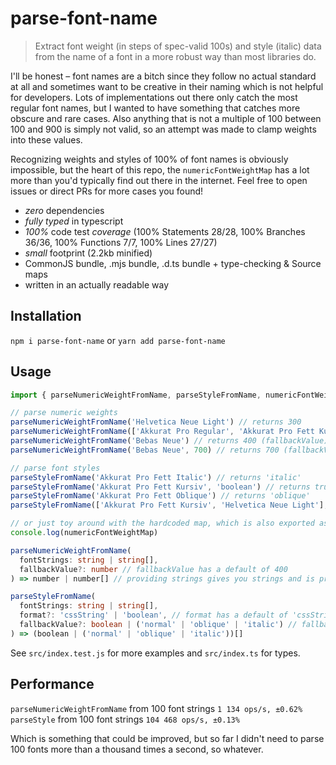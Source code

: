 # parse-font-name

> Extract font weight (in steps of spec-valid 100s) and style (italic) data from the name of a font in a more robust way than most libraries do.

I'll be honest – font names are a bitch since they follow no actual standard at all and sometimes want to be creative in their naming which is not helpful for developers. Lots of implementations out there only catch the most regular font names, but I wanted to have something that catches more obscure and rare cases. Also anything that is not a multiple of 100 between 100 and 900 is simply not valid, so an attempt was made to clamp weights into these values.

Recognizing weights and styles of 100% of font names is obviously impossible, but the heart of this repo, the `numericFontWeightMap` has a lot more than you'd typically find out there in the internet. Feel free to open issues or direct PRs for more cases you found!

- *zero* dependencies
- *fully typed* in typescript
- *100%* code test *coverage* (100% Statements 28/28, 100% Branches 36/36, 100% Functions 7/7, 100% Lines 27/27)
- *small* footprint (2.2kb minified)
- CommonJS bundle, .mjs bundle, .d.ts bundle + type-checking & Source maps
- written in an actually readable way

## Installation

`npm i parse-font-name` or `yarn add parse-font-name`

## Usage

```typescript
import { parseNumericWeightFromName, parseStyleFromName, numericFontWeightMap } from 'parse-font-name'

// parse numeric weights
parseNumericWeightFromName('Helvetica Neue Light') // returns 300
parseNumericWeightFromName(['Akkurat Pro Regular', 'Akkurat Pro Fett Kursiv']) // returns [400, 700]
parseNumericWeightFromName('Bebas Neue') // returns 400 (fallbackValue)
parseNumericWeightFromName('Bebas Neue', 700) // returns 700 (fallbackValue)

// parse font styles
parseStyleFromName('Akkurat Pro Fett Italic') // returns 'italic'
parseStyleFromName('Akkurat Pro Fett Kursiv', 'boolean') // returns true
parseStyleFromName('Akkurat Pro Fett Oblique') // returns 'oblique'
parseStyleFromName(['Akkurat Pro Fett Kursiv', 'Helvetica Neue Light'], 'boolean') // returns [true, false]

// or just toy around with the hardcoded map, which is also exported as a type
console.log(numericFontWeightMap)
```

```typescript
parseNumericWeightFromName(
  fontStrings: string | string[],
  fallbackValue?: number // fallbackValue has a default of 400
) => number | number[] // providing strings gives you strings and is properly typed to do so
```

```typescript
parseStyleFromName(
  fontStrings: string | string[],
  format?: 'cssString' | 'boolean', // format has a default of 'cssString'
  fallbackValue?: boolean | ('normal' | 'oblique' | 'italic') // fallbackValue defaults to false or 'normal' depending on format
) => (boolean | ('normal' | 'oblique' | 'italic'))[]
```

See `src/index.test.js` for more examples and `src/index.ts` for types.

## Performance

`parseNumericWeightFromName` from 100 font strings `1 134 ops/s, ±0.62%`
`parseStyle` from 100 font strings `104 468 ops/s, ±0.13%`

Which is something that could be improved, but so far I didn't need to parse 100 fonts more than a thousand times a second, so whatever.
